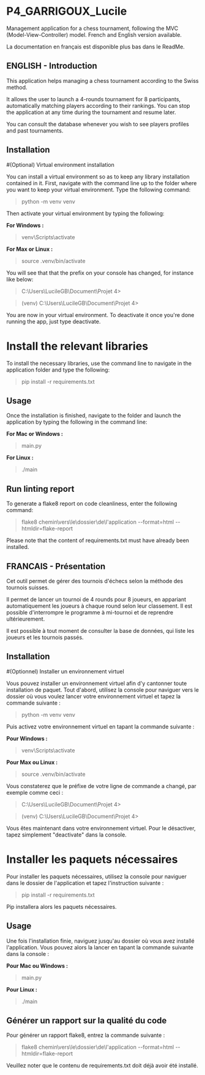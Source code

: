 # P4_GARRIGOUX_Lucile
Management application for a chess tournament, following the MVC (Model-View-Controller) model. French and English version available.

La documentation en français est disponible plus bas dans le ReadMe.

## ENGLISH - Introduction

This application helps managing a chess tournament according to the Swiss method.

It allows the user to launch a 4-rounds tournament for 8 participants, automatically matching players according to their rankings. You can stop the application at any time during the tournament and resume later.

You can consult the database whenever you wish to see players profiles and past tournaments.


## Installation

#(Optional) Virtual environment installation

You can install a virtual environment so as to keep any library installation contained in it. First, navigate with the command line up to the folder where you want to keep your virtual environment. Type the following command:

> python -m venv venv

Then activate your virtual environment by typing the following:

**For Windows :**
> venv\Scripts\activate

**For Max or Linux :**
> source .venv/bin/activate

You will see that that the prefix on your console has changed, for instance like below:

> C:\Users\LucileGB\Document\Projet 4>

> (venv) C:\Users\LucileGB\Document\Projet 4>

You are now in your virtual environment. To deactivate it once you're done running the app, just type deactivate.

# Install the relevant libraries

To install the necessary libraries, use the command line to navigate in the application folder and type the following:

> pip install -r requirements.txt

## Usage
Once the installation is finished, navigate to the folder and launch the application by typing the following in the command line:

**For Mac or Windows :**
> main.py

**For Linux :**
> ./main

## Run linting report
To generate a flake8 report on code cleanliness, enter the following command:

> flake8 chemin\vers\le\dossier\de\l'application --format=html --htmldir=flake-report

Please note that the content of requirements.txt must have already been installed.


## FRANCAIS - Présentation

Cet outil permet de gérer des tournois d'échecs selon la méthode des tournois suisses.

Il permet de lancer un tournoi de 4 rounds pour 8 joueurs, en appariant automatiquement les joueurs à chaque round selon leur classement. Il est possible d'interrompre le programme à mi-tournoi et de reprendre ultérieurement.

Il est possible à tout moment de consulter la base de données, qui liste les joueurs et les tournois passés.

## Installation

#(Optionnel) Installer un environnement virtuel

Vous pouvez installer un environnement virtuel afin d'y cantonner toute installation de paquet. Tout d'abord, utilisez la console pour naviguer vers le dossier où vous voulez lancer votre environnement virtuel et tapez la commande suivante :

> python -m venv venv

Puis activez votre environnement virtuel en tapant la commande suivante :

**Pour Windows :**
> venv\Scripts\activate

**Pour Max ou Linux :**
> source .venv/bin/activate

Vous constaterez que le préfixe de votre ligne de commande a changé, par exemple comme ceci :

> C:\Users\LucileGB\Document\Projet 4>

> (venv) C:\Users\LucileGB\Document\Projet 4>

Vous êtes maintenant dans votre environnement virtuel. Pour le désactiver, tapez simplement "deactivate" dans la console.

# Installer les paquets nécessaires

Pour installer les paquets nécessaires, utilisez la console pour naviguer dans le dossier de l'application et tapez l'instruction suivante :

> pip install -r requirements.txt

Pip installera alors les paquets nécessaires.

## Usage
Une fois l'installation finie, naviguez jusqu'au dossier où vous avez installé l'application. Vous pouvez alors la lancer en tapant la commande suivante dans la console :

**Pour Mac ou Windows :**
> main.py

**Pour Linux :**
> ./main

## Générer un rapport sur la qualité du code
Pour générer un rapport flake8, entrez la commande suivante :

> flake8 chemin\vers\le\dossier\de\l'application --format=html --htmldir=flake-report

Veuillez noter que le contenu de requirements.txt doit déjà avoir été installé.
